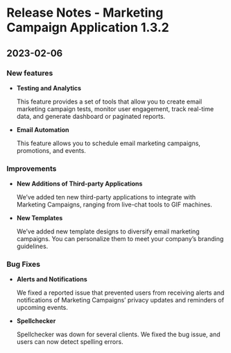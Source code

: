 # Release Notes - Marketing Campaign Application 1.3.2

## 2023-02-06

### New features

* **Testing and Analytics** 

    This feature provides a set of tools that allow you to create email marketing campaign tests, monitor user engagement,  track real-time data, and generate dashboard or paginated reports.

* **Email Automation** 

    This feature allows you to schedule email marketing campaigns, promotions, and events.

### Improvements

* **New Additions of Third-party Applications** 

    We’ve added ten new third-party applications to integrate with Marketing Campaigns, ranging from live-chat tools to GIF machines.

* **New Templates** 

    We’ve added new template designs to diversify email marketing campaigns. You can personalize them to meet your company’s branding guidelines.

### Bug Fixes

* **Alerts and Notifications**

    We fixed a reported issue that prevented users from receiving alerts and notifications of Marketing Campaigns’ privacy updates and reminders of upcoming events.

* **Spellchecker**

    Spellchecker was down for several clients. We fixed the bug issue, and users can now detect spelling errors.
